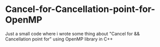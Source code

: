 # Cancel-for-Cancellation-point-for-OpenMP
Just a small code where i wrote some thing about "Cancel for &amp;&amp; Cancellation point for" using OpenMP library in C++
